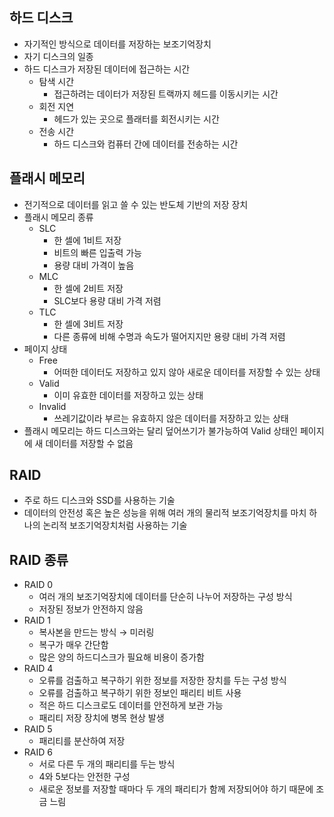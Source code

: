 ## 하드 디스크

- 자기적인 방식으로 데이터를 저장하는 보조기억장치
- 자기 디스크의 일종
- 하드 디스크가 저장된 데이터에 접근하는 시간
    - 탐색 시간
        - 접근하려는 데이터가 저장된 트랙까지 헤드를 이동시키는 시간
    - 회전 지연
        - 헤드가 있는 곳으로 플래터를 회전시키는 시간
    - 전송 시간
        - 하드 디스크와 컴퓨터 간에 데이터를 전송하는 시간
        

## 플래시 메모리

- 전기적으로 데이터를 읽고 쓸 수 있는 반도체 기반의 저장 장치
- 플래시 메모리 종류
    - SLC
        - 한 셀에 1비트 저장
        - 비트의 빠른 입출력 가능
        - 용량 대비 가격이 높음
    - MLC
        - 한 셀에 2비트 저장
        - SLC보다 용량 대비 가격 저렴
    - TLC
        - 한 셀에 3비트 저장
        - 다른 종류에 비해 수명과 속도가 떨어지지만 용량 대비 가격 저렴
- 페이지 상태
    - Free
        - 어떠한 데이터도 저장하고 있지 않아 새로운 데이터를 저장할 수 있는 상태
    - Valid
        - 이미 유효한 데이터를 저장하고 있는 상태
    - Invalid
        - 쓰레기값이라 부르는 유효하지 않은 데이터를 저장하고 있는 상태
- 플래시 메모리는 하드 디스크와는 달리 덮어쓰기가 불가능하여 Valid 상태인 페이지에 새 데이터를 저장할 수 없음

## RAID

- 주로 하드 디스크와 SSD를 사용하는 기술
- 데이터의 안전성 혹은 높은 성능을 위해 여러 개의 물리적 보조기억장치를 마치 하나의 논리적 보조기억장치처럼 사용하는 기술

## RAID 종류

- RAID 0
    - 여러 개의 보조기억장치에 데이터를 단순히 나누어 저장하는 구성 방식
    - 저장된 정보가 안전하지 않음
- RAID 1
    - 복사본을 만드는 방식 → 미러링
    - 복구가 매우 간단함
    - 많은 양의 하드디스크가 필요해 비용이 증가함
- RAID 4
    - 오류를 검출하고 복구하기 위한 정보를 저장한 장치를 두는 구성 방식
    - 오류를 검출하고 복구하기 위한 정보인 패리티 비트 사용
    - 적은 하드 디스크로도 데이터를 안전하게 보관 가능
    - 패리티 저장 장치에 병목 현상 발생
- RAID 5
    - 패리티를 분산하여 저장
- RAID 6
    - 서로 다른 두 개의 패리티를 두는 방식
    - 4와 5보다는 안전한 구성
    - 새로운 정보를 저장할 때마다 두 개의 패리티가 함께 저장되어야 하기 때문에 조금 느림
